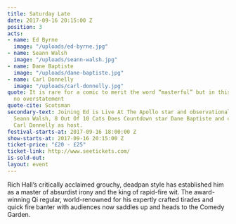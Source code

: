 ```yaml
---
title: Saturday Late
date: 2017-09-16 20:15:00 Z
position: 3
acts:
- name: Ed Byrne
  image: "/uploads/ed-byrne.jpg"
- name: Seann Walsh
  image: "/uploads/seann-walsh.jpg"
- name: Dane Baptiste
  image: "/uploads/dane-baptiste.jpg"
- name: Carl Donnelly
  image: "/uploads/carl-donnelly.jpg"
quote: It is rare for a comic to merit the word “masterful” but in this case it is
  no overstatement
quote-cite: Scotsman
secondary-text: Joining Ed is Live At The Apollo star and observational king-slacker
  Seann Walsh, 8 Out Of 10 Cats Does Countdown star Dane Baptiste and champion story-weaver
  Carl Donnelly as host.
festival-starts-at: 2017-09-16 18:00:00 Z
show-starts-at: 2017-09-16 20:15:00 Z
ticket-price: "£20 - £25"
ticket-link: http://www.seetickets.com/
is-sold-out: 
layout: event
---
```


Rich Hall’s critically acclaimed grouchy, deadpan style has established him as a master of absurdist irony and the king of rapid-fire wit. The award-winning Qi regular, world-renowned for his expertly crafted tirades and quick fire banter with audiences now saddles up and heads to the Comedy Garden.